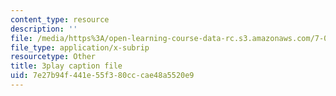 ```yaml
---
content_type: resource
description: ''
file: /media/https%3A/open-learning-course-data-rc.s3.amazonaws.com/7-013-introductory-biology-spring-2013/7e27b94f441e55f380cccae48a5520e9_62FdhX-zS2Y.vtt
file_type: application/x-subrip
resourcetype: Other
title: 3play caption file
uid: 7e27b94f-441e-55f3-80cc-cae48a5520e9
---
```

